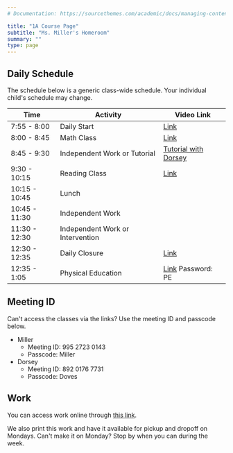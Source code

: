 ```yaml
---
# Documentation: https://sourcethemes.com/academic/docs/managing-content/

title: "1A Course Page"
subtitle: "Ms. Miller's Homeroom"
summary: ""
type: page
---
```


## Daily Schedule

The schedule below is a generic class-wide schedule. Your individual
child's schedule may change.

Time|Activity|Video Link
---|---|---
7:55 - 8:00|Daily Start|[Link](https://zoom.us/j/99527230143?pwd=SXRkYUFwTm01amdCZjRlOXVvNnRuQT09)
8:00 - 8:45|Math Class|[Link](https://zoom.us/j/99527230143?pwd=SXRkYUFwTm01amdCZjRlOXVvNnRuQT09)
8:45 - 9:30|Independent Work or Tutorial|[Tutorial with Dorsey](https://us02web.zoom.us/j/7627545305?pwd=UzFPSTZxSUo4WlRhUkJ6K3RjbGtYZz09)
9:30 - 10:15|Reading Class|[Link](https://zoom.us/j/99527230143?pwd=SXRkYUFwTm01amdCZjRlOXVvNnRuQT09)
10:15 - 10:45|Lunch|
10:45 - 11:30|Independent Work|
11:30 - 12:30|Independent Work or Intervention|
12:30 - 12:35|Daily Closure|[Link](https://zoom.us/j/99527230143?pwd=SXRkYUFwTm01amdCZjRlOXVvNnRuQT09)
12:35 - 1:05|Physical Education|[Link](https://us04web.zoom.us/j/2014753721) Password: PE

## Meeting ID

Can't access the classes via the links? Use the meeting ID and passcode
below.

- Miller
  - Meeting ID: 995 2723 0143
  - Passcode: Miller
- Dorsey
  - Meeting ID: 892 0176 7731
  - Passcode: Doves

## Work

You can access work online through
[this link](https://drive.google.com/drive/folders/1i9HAiG6IJ7KwyWIBbY301Jtbr2jy8d8_?usp=sharing).

We also print this work
and have it available for pickup and dropoff on Mondays. Can't make it
on Monday? Stop by when you can during the week.



